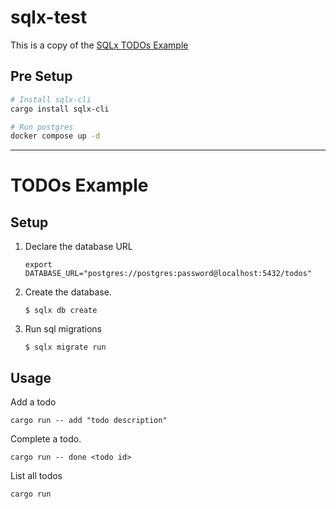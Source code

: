# sqlx-test

This is a copy of the [SQLx TODOs Example](https://github.com/launchbadge/sqlx/tree/main/examples/postgres/todos)

## Pre Setup

```bash
# Install sqlx-cli
cargo install sqlx-cli

# Run postgres
docker compose up -d
```

---

# TODOs Example

## Setup

1. Declare the database URL

   ```
   export DATABASE_URL="postgres://postgres:password@localhost:5432/todos"
   ```

2. Create the database.

   ```
   $ sqlx db create
   ```

3. Run sql migrations

   ```
   $ sqlx migrate run
   ```

## Usage

Add a todo

```
cargo run -- add "todo description"
```

Complete a todo.

```
cargo run -- done <todo id>
```

List all todos

```
cargo run
```
